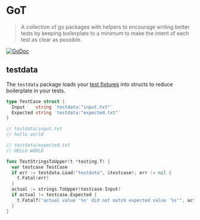 # GoT

> A collection of go packages with helpers to encourage writing better tests by
> keeping boilerplate to a minimum to make the intent of each test as clear as
> possible.

[![GoDoc][godoc-badge]][godoc]


## testdata

The `testdata` package loads your [test fixtures][dave-cheney-test-fixtures]
into structs to reduce boilerplate in your tests.

```go
type TestCase struct {
  Input    string `testdata:"input.txt"`
  Expected string `testdata:"expected.txt"`
}

// testdata/input.txt
// hello world

// testdata/expected.txt
// HELLO WORLD

func TestStringsToUpper(t *testing.T) {
  var testcase TestCase
  if err := testdata.Load("testdata", &testcase); err != nil {
    t.Fatal(err)
  }
  actual := strings.ToUpper(testcase.Input)
  if actual != testcase.Expected {
    t.Fatalf("actual value '%s' did not match expected value '%s'", actual, expected)
  }
}
```


[dave-cheney-test-fixtures]: https://dave.cheney.net/2016/05/10/test-fixtures-in-go
[godoc]: https://godoc.org/github.com/dominicbarnes/got
[godoc-badge]: https://godoc.org/github.com/dominicbarnes/got?status.svg